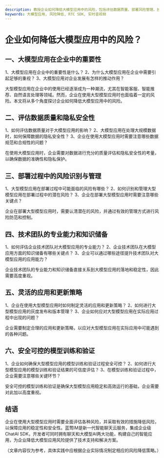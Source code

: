 ```yaml
---
description: 教授企业如何降低大模型应用中的风险，包括评估数据质量、部署风险管理、技术团队能力、应用策略和安全模型训练。强调灵活更新和安全可控性，保障企业应用稳定性。
keywords: 大模型应用, 风险降低, RTC SDK, 实时音视频
---
```

# 企业如何降低大模型应用中的风险？

## 一、大模型应用在企业中的重要性
1、大模型应用在企业中的重要性是什么？
2、为什么大模型应用在企业中需要引起足够的重视？
3、大模型应用对企业发展有怎样的推动作用？

大型模型应用在企业中的使用已经逐渐成为一种潮流，尤其在智能客服、智能推荐、自然语言处理等领域。然而，企业在使用大型模型应用时也面临着一定的风险。本文将从多个角度探讨企业如何降低大模型应用中的风险。

## 二、评估数据质量和隐私安全性
1、如何评估数据质量对于大模型应用的影响？
2、大模型应用在处理大规模数据时，如何保障数据的隐私安全性？
3、企业在使用大模型应用时需要注意哪些数据规范和合规性的问题？

在使用大模型应用时，企业需要对数据进行充分的质量评估和隐私安全性的考量，以确保数据的准确性和隐私保护。

## 三、部署过程中的风险识别与管理
1、大型模型应用在部署过程中可能面临的风险有哪些？
2、如何识别和管理大型模型应用在部署过程中的潜在风险？
3、企业在部署大型模型应用时需要注意哪些关键点？

企业在部署大型模型应用时，需要认清潜在的风险，并通过有效的管理方式进行风险防范和控制。

## 四、技术团队的专业能力和知识储备
1、如何评估企业技术团队对大模型应用的专业能力？
2、企业技术团队在大模型应用方面的知识储备有哪些关键点？
3、企业可以通过哪些途径提升技术团队对大模型应用的应用能力？

企业技术团队的专业能力和知识储备直接关系到大模型应用的落地和稳定性，因此需要高度重视。

## 五、灵活的应用和更新策略
1、企业在使用大型模型应用时如何制定灵活的应用和更新策略？
2、如何进行大型模型应用的灰度发布和版本管理？
3、企业如何应对大型模型应用在实际应用过程中出现的问题？

企业需要制定合理的应用和更新策略，以应对大型模型应用在实际应用中可能遇到的各种问题。

## 六、安全可控的模型训练和验证
1、企业如何确保大型模型应用的模型训练和验证过程安全可控？
2、如何进行大型模型应用的模型训练和验证结果的可信度评估？
3、在模型训练和验证过程中，企业需要注意哪些关键环节？

安全可控的模型训练和验证是确保大型模型应用稳定和高效运行的基础，企业需要对此加以高度重视。

## 结语
企业在使用大型模型应用时需要全面评估各种风险，并采取有效的措施降低风险，以保障应用的稳定性和安全性。蓝莺IM是新一代智能聊天云服务，集成企业级ChatAI SDK，开发者可同时拥有聊天和大模型AI两大功能，构建自己的智能应用，为企业降低大模型应用风险提供了技术支持和解决方案。

（文章内容仅为参考，具体实践中应根据企业实际情况制定相应的风险降低策略。）
